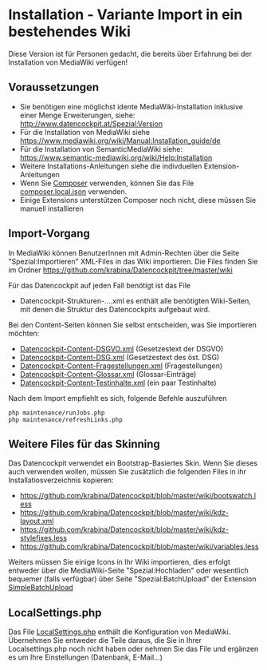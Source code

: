 # Installation - Variante Import in ein bestehendes Wiki

Diese Version ist für Personen gedacht, die bereits über Erfahrung bei der Installation von MediaWiki verfügen!

## Voraussetzungen
* Sie benötigen eine möglichst idente MediaWiki-Installation inklusive einer Menge Erweiterungen, siehe: http://www.datencockpit.at/Spezial:Version
* Für die Installation von MediaWiki siehe https://www.mediawiki.org/wiki/Manual:Installation_guide/de
* Für die Installation von SemanticMediaWiki siehe: https://www.semantic-mediawiki.org/wiki/Help:Installation
* Weitere Installations-Anleitungen siehe die indivduellen Extension-Anleitungen
* Wenn Sie [Composer](https://getcomposer.org/) verwenden, können Sie das File [composer.local.json](https://github.com/krabina/Datencockpit/blob/master/wiki/composer.local.json) verwenden.
* Einige Extensions unterstützen Composer noch nicht, diese müssen Sie manuell installieren

## Import-Vorgang
In MediaWiki können BenutzerInnen mit Admin-Rechten über die Seite "Spezial:Importieren" XML-Files in das Wiki importieren. Die Files finden Sie im Ordner https://github.com/krabina/Datencockpit/tree/master/wiki

Für das Datencockpit auf jeden Fall benötigt ist das File
* Datencockpit-Strukturen-....xml 
es enthält alle benötigten Wiki-Seiten, mit denen die Struktur des Datencockpits aufgebaut wird.

Bei den Content-Seiten können Sie selbst entscheiden, was Sie importieren möchten:
* [Datencockpit-Content-DSGVO.xml](https://github.com/krabina/Datencockpit/blob/master/wiki/Datencockpit-Content-DSGVO.xml) (Gesetzestext der DSGVO)
* [Datencockpit-Content-DSG.xml](https://github.com/krabina/Datencockpit/blob/master/wiki/Datencockpit-Content-DSG.xml) (Gesetzestext des öst. DSG)
* [Datencockpit-Content-Fragestellungen.xml](https://github.com/krabina/Datencockpit/blob/master/wiki/Datencockpit-Content-Fragestellungen.xml) (Fragestellungen)
* [Datencockpit-Content-Glossar.xml](https://github.com/krabina/Datencockpit/blob/master/wiki/Datencockpit-Content-Glossar.xml) (Glossar-Einträge)
* [Datencockpit-Content-Testinhalte.xml](https://github.com/krabina/Datencockpit/blob/master/wiki/Datencockpit-Content-Testinhalte.xml) (ein paar Testinhalte)

Nach dem Import empfiehlt es sich, folgende Befehle auszuführen
```
php maintenance/runJobs.php
php maintenance/refreshLinks.php
```

## Weitere Files für das Skinning
Das Datencockpit verwendet ein Bootstrap-Basiertes Skin. Wenn Sie dieses auch verwenden wollen, müssen Sie zusätzlich die folgenden Files in ihr Installatiosverzeichnis kopieren:
* https://github.com/krabina/Datencockpit/blob/master/wiki/bootswatch.less
* https://github.com/krabina/Datencockpit/blob/master/wiki/kdz-layout.xml
* https://github.com/krabina/Datencockpit/blob/master/wiki/kdz-stylefixes.less
* https://github.com/krabina/Datencockpit/blob/master/wiki/variables.less

Weiters müssen Sie einige Icons in Ihr Wiki importieren, dies erfolgt entweder über die MediaWiki-Seite "Spezial:Hochladen" oder wesentlich bequemer (falls verfügbar) über Seite "Spezial:BatchUpload" der Extension [SimpleBatchUpload](https://www.mediawiki.org/wiki/Extension:SimpleBatchUpload)

## LocalSettings.php
Das File [LocalSettings.php](https://github.com/krabina/Datencockpit/blob/master/wiki/LocalSettings.php) enthält die Konfiguration von MediaWiki. Übernehmen Sie entweder die Teile daraus, die Sie in Ihrer Localsettings.php noch nicht haben oder nehmen Sie das File und ergänzen es um Ihre Einstellungen (Datenbank, E-Mail...)
